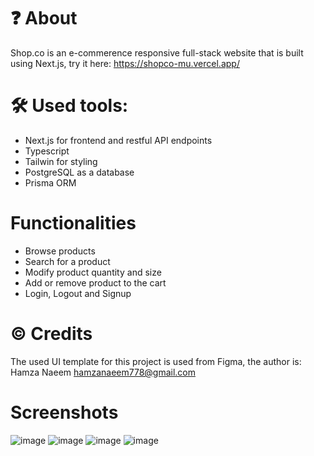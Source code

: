 # ❓ About
Shop.co is an e-commerence responsive full-stack website that is built using Next.js, try it here: https://shopco-mu.vercel.app/

# 🛠️ Used tools:
- Next.js for frontend and restful API endpoints
- Typescript
- Tailwin for styling
- PostgreSQL as a database
- Prisma ORM

# Functionalities
- Browse products
- Search for a product
- Modify product quantity and size
- Add or remove product to the cart
- Login, Logout and Signup

# © Credits
The used UI template for this project is used from Figma, the author is: Hamza Naeem hamzanaeem778@gmail.com

# Screenshots
![image](https://github.com/user-attachments/assets/55a7b6d1-42d7-43b7-a2e4-1621ce4736e9)
![image](https://github.com/user-attachments/assets/a84b4319-80f4-4ee2-818a-40d39b62fe26)
![image](https://github.com/user-attachments/assets/c2e92a01-014b-4816-b387-0ab44ea4bd4b)
![image](https://github.com/user-attachments/assets/d12ae045-d6fa-4fa6-b8b5-69c33352a941)


